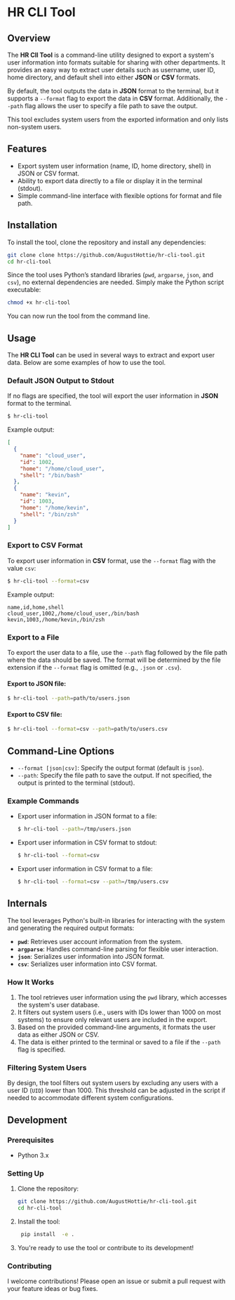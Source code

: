 # HR CLI Tool

## Overview

The **HR ClI Tool** is a command-line utility designed to export a system's user information into formats suitable for sharing with other departments. It provides an easy way to extract user details such as username, user ID, home directory, and default shell into either **JSON** or **CSV** formats.

By default, the tool outputs the data in **JSON** format to the terminal, but it supports a `--format` flag to export the data in **CSV** format. Additionally, the `--path` flag allows the user to specify a file path to save the output.

This tool excludes system users from the exported information and only lists non-system users.

## Features

- Export system user information (name, ID, home directory, shell) in JSON or CSV format.
- Ability to export data directly to a file or display it in the terminal (stdout).
- Simple command-line interface with flexible options for format and file path.

## Installation

To install the tool, clone the repository and install any dependencies:

```bash
git clone clone https://github.com/AugustHottie/hr-cli-tool.git
cd hr-cli-tool
```

Since the tool uses Python’s standard libraries (`pwd`, `argparse`, `json`, and `csv`), no external dependencies are needed. Simply make the Python script executable:

```bash
chmod +x hr-cli-tool
```

You can now run the tool from the command line.

## Usage

The **HR CLI Tool** can be used in several ways to extract and export user data. Below are some examples of how to use the tool.

### Default JSON Output to Stdout

If no flags are specified, the tool will export the user information in **JSON** format to the terminal.

```bash
$ hr-cli-tool
```

Example output:

```json
[
  {
    "name": "cloud_user",
    "id": 1002,
    "home": "/home/cloud_user",
    "shell": "/bin/bash"
  },
  {
    "name": "kevin",
    "id": 1003,
    "home": "/home/kevin",
    "shell": "/bin/zsh"
  }
]
```

### Export to CSV Format

To export user information in **CSV** format, use the `--format` flag with the value `csv`:

```bash
$ hr-cli-tool --format=csv
```

Example output:

```csv
name,id,home,shell
cloud_user,1002,/home/cloud_user,/bin/bash
kevin,1003,/home/kevin,/bin/zsh
```

### Export to a File

To export the user data to a file, use the `--path` flag followed by the file path where the data should be saved. The format will be determined by the file extension if the `--format` flag is omitted (e.g., `.json` or `.csv`).

#### Export to JSON file:

```bash
$ hr-cli-tool --path=path/to/users.json
```

#### Export to CSV file:

```bash
$ hr-cli-tool --format=csv --path=path/to/users.csv
```

## Command-Line Options

- `--format [json|csv]`: Specify the output format (default is `json`).
- `--path`: Specify the file path to save the output. If not specified, the output is printed to the terminal (stdout).

### Example Commands

- Export user information in JSON format to a file:
  ```bash
  $ hr-cli-tool --path=/tmp/users.json
  ```

- Export user information in CSV format to stdout:
  ```bash
  $ hr-cli-tool --format=csv
  ```

- Export user information in CSV format to a file:
  ```bash
  $ hr-cli-tool --format=csv --path=/tmp/users.csv
  ```

## Internals

The tool leverages Python's built-in libraries for interacting with the system and generating the required output formats:

- **`pwd`**: Retrieves user account information from the system.
- **`argparse`**: Handles command-line parsing for flexible user interaction.
- **`json`**: Serializes user information into JSON format.
- **`csv`**: Serializes user information into CSV format.

### How It Works

1. The tool retrieves user information using the `pwd` library, which accesses the system's user database.
2. It filters out system users (i.e., users with IDs lower than 1000 on most systems) to ensure only relevant users are included in the export.
3. Based on the provided command-line arguments, it formats the user data as either JSON or CSV.
4. The data is either printed to the terminal or saved to a file if the `--path` flag is specified.

### Filtering System Users

By design, the tool filters out system users by excluding any users with a user ID (`UID`) lower than 1000. This threshold can be adjusted in the script if needed to accommodate different system configurations.

## Development

### Prerequisites

- Python 3.x

### Setting Up

1. Clone the repository:
   ```bash
   git clone https://github.com/AugustHottie/hr-cli-tool.git
   cd hr-cli-tool
   ```

2. Install the tool:
   ```bash
    pip install  -e .
   ```

3. You're ready to use the tool or contribute to its development!

### Contributing

I welcome contributions! Please open an issue or submit a pull request with your feature ideas or bug fixes.
